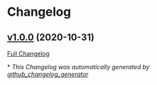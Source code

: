 # Changelog

## [v1.0.0](https://github.com/sectsect/modernizr-loader/tree/v1.0.0) (2020-10-31)

[Full Changelog](https://github.com/sectsect/modernizr-loader/compare/4bdb477c6396502accde22f633171b4dba91e7a7...v1.0.0)



\* *This Changelog was automatically generated by [github_changelog_generator](https://github.com/github-changelog-generator/github-changelog-generator)*
